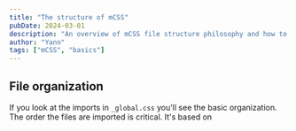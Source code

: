 ```yaml
---
title: "The structure of mCSS"
pubDate: 2024-03-01
description: "An overview of mCSS file structure philosophy and how to build upon it."
author: "Yann"
tags: ["mCSS", "basics"]
---
```


## File organization

If you look at the imports in `_global.css` you'll see the basic organization. The order the files are imported is critical. It's based on
